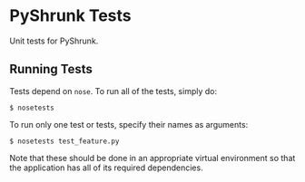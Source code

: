 PyShrunk Tests
==============
Unit tests for PyShrunk.

Running Tests
-------------
Tests depend on `nose`. To run all of the tests, simply do:

    $ nosetests

To run only one test or tests, specify their names as arguments:

    $ nosetests test_feature.py

Note that these should be done in an appropriate virtual environment so that the
application has all of its required dependencies.
